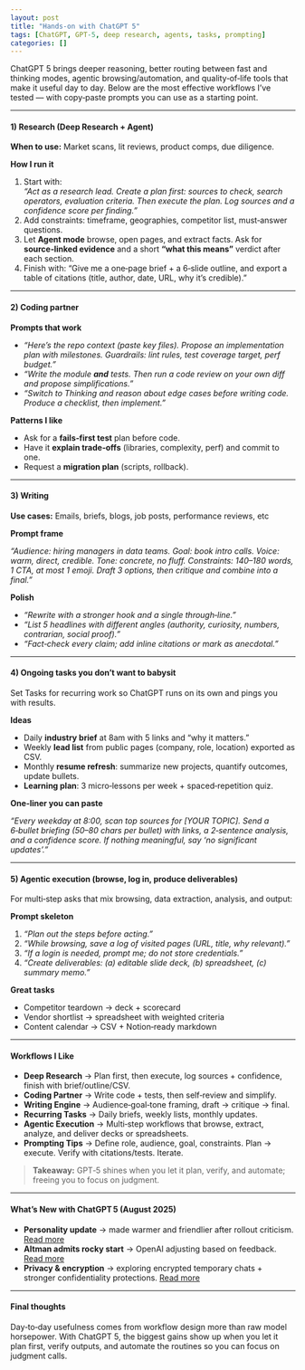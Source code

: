 ```yaml
---
layout: post
title: "Hands‑on with ChatGPT 5"
tags: [ChatGPT, GPT-5, deep research, agents, tasks, prompting]
categories: []
---
```


ChatGPT 5 brings deeper reasoning, better routing between fast and thinking modes, agentic browsing/automation, and quality‑of‑life tools that make it useful day to day. Below are the most effective workflows I’ve tested — with copy‑paste prompts you can use as a starting point.

---

#### 1) Research (Deep Research + Agent)

**When to use:** Market scans, lit reviews, product comps, due diligence.

**How I run it**

1. Start with:  
   _“Act as a research lead. Create a plan first: sources to check, search operators, evaluation criteria. Then execute the plan. Log sources and a confidence score per finding.”_
2. Add constraints: timeframe, geographies, competitor list, must‑answer questions.
3. Let **Agent mode** browse, open pages, and extract facts. Ask for **source‑linked evidence** and a short **“what this means”** verdict after each section.
4. Finish with: “Give me a one‑page brief + a 6‑slide outline, and export a table of citations (title, author, date, URL, why it’s credible).”

---

#### 2) Coding partner

**Prompts that work**

- _“Here’s the repo context (paste key files). Propose an implementation plan with milestones. Guardrails: lint rules, test coverage target, perf budget.”_
- _“Write the module **and** tests. Then run a code review on your own diff and propose simplifications.”_
- _“Switch to Thinking and reason about edge cases before writing code. Produce a checklist, then implement.”_

**Patterns I like**

- Ask for a **fails‑first test** plan before code.
- Have it **explain trade‑offs** (libraries, complexity, perf) and commit to one.
- Request a **migration plan** (scripts, rollback).

---

#### 3) Writing

**Use cases:** Emails, briefs, blogs, job posts, performance reviews, etc

**Prompt frame**

_“Audience: hiring managers in data teams. Goal: book intro calls. Voice: warm, direct, credible. Tone: concrete, no fluff. Constraints: 140–180 words, 1 CTA, at most 1 emoji. Draft 3 options, then critique and combine into a final.”_

**Polish**

- _“Rewrite with a stronger hook and a single through‑line.”_
- _“List 5 headlines with different angles (authority, curiosity, numbers, contrarian, social proof).”_
- _“Fact‑check every claim; add inline citations or mark as anecdotal.”_

---

#### 4) Ongoing tasks you don’t want to babysit

Set Tasks for recurring work so ChatGPT runs on its own and pings you with results.

**Ideas**

- Daily **industry brief** at 8am with 5 links and “why it matters.”
- Weekly **lead list** from public pages (company, role, location) exported as CSV.
- Monthly **resume refresh**: summarize new projects, quantify outcomes, update bullets.
- **Learning plan**: 3 micro‑lessons per week + spaced‑repetition quiz.

**One‑liner you can paste**

_“Every weekday at 8:00, scan top sources for [YOUR TOPIC]. Send a 6‑bullet briefing (50–80 chars per bullet) with links, a 2‑sentence analysis, and a confidence score. If nothing meaningful, say ‘no significant updates’.”_

---

#### 5) Agentic execution (browse, log in, produce deliverables)

For multi‑step asks that mix browsing, data extraction, analysis, and output:

**Prompt skeleton**

1. _“Plan out the steps before acting.”_
2. _“While browsing, save a log of visited pages (URL, title, why relevant).”_
3. _“If a login is needed, prompt me; do not store credentials.”_
4. _“Create deliverables: (a) editable slide deck, (b) spreadsheet, (c) summary memo.”_

**Great tasks**

- Competitor teardown → deck + scorecard
- Vendor shortlist → spreadsheet with weighted criteria
- Content calendar → CSV + Notion‑ready markdown

---

#### Workflows I Like

- **Deep Research** → Plan first, then execute, log sources + confidence, finish with brief/outline/CSV.
- **Coding Partner** → Write code + tests, then self‑review and simplify.
- **Writing Engine** → Audience‑goal‑tone framing, draft → critique → final.
- **Recurring Tasks** → Daily briefs, weekly lists, monthly updates.
- **Agentic Execution** → Multi‑step workflows that browse, extract, analyze, and deliver decks or spreadsheets.
- **Prompting Tips** → Define role, audience, goal, constraints. Plan → execute. Verify with citations/tests. Iterate.

> **Takeaway:** GPT‑5 shines when you let it plan, verify, and automate; freeing you to focus on judgment.

---

#### What’s New with ChatGPT 5 (August 2025)

- **Personality update** → made warmer and friendlier after rollout criticism. [Read more](https://www.tomsguide.com/ai/chatgpt/gpt-5-just-got-made-warmer-and-friendlier-with-a-big-personality-update-heres-why?utm_source=chatgpt.com)
- **Altman admits rocky start** → OpenAI adjusting based on feedback. [Read more](https://indianexpress.com/article/technology/artificial-intelligence/sam-altman-openai-screwed-up-gpt-5-rollout-here-are-changes-10194555/?utm_source=chatgpt.com)
- **Privacy & encryption** → exploring encrypted temporary chats + stronger confidentiality protections. [Read more](https://www.axios.com/2025/08/18/altman-openai-chatgpt-encrypted-chats?utm_source=chatgpt.com)

---

#### Final thoughts

Day‑to‑day usefulness comes from workflow design more than raw model horsepower. With ChatGPT 5, the biggest gains show up when you let it plan first, verify outputs, and automate the routines so you can focus on judgment calls.
